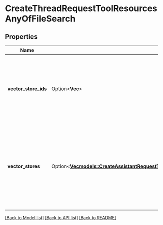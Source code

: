 # CreateThreadRequestToolResourcesAnyOfFileSearch

## Properties

Name | Type | Description | Notes
------------ | ------------- | ------------- | -------------
**vector_store_ids** | Option<**Vec<String>**> | The [vector store](https://platform.openai.com/docs/api-reference/vector-stores/object) attached to this thread. There can be a maximum of 1 vector store attached to the thread.  | [optional]
**vector_stores** | Option<[**Vec<models::CreateAssistantRequestToolResourcesAnyOfFileSearchVectorStoresInner>**](CreateAssistantRequest_tool_resources_anyOf_file_search_vector_stores_inner.md)> | A helper to create a [vector store](https://platform.openai.com/docs/api-reference/vector-stores/object) with file_ids and attach it to this thread. There can be a maximum of 1 vector store attached to the thread.  | [optional]

[[Back to Model list]](../README.md#documentation-for-models) [[Back to API list]](../README.md#documentation-for-api-endpoints) [[Back to README]](../README.md)


